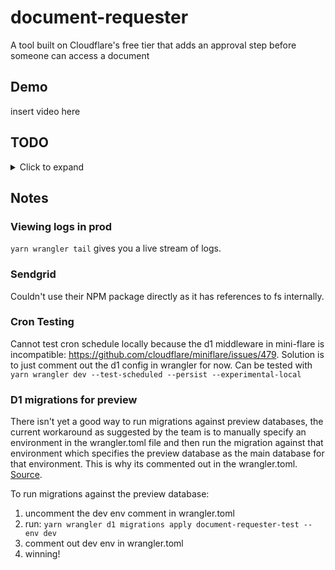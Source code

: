 # document-requester

A tool built on Cloudflare's free tier that adds an approval step before someone can access a document

## Demo

insert video here

## TODO

<details>
  <summary>Click to expand</summary>
  
  - [x] R2 Integration
  - [x] D1 Integration
  - [x] CRON Integration
  - [x] NTFY Integration
  - [x] Use itty router
  - [x] D1 Schema
  - [x] Comments
  - [x] fix sendgrid
  - [x] validate email
  - [x] Implement requesting
  - [x] Implement accepting
  - [x] Implement rejecting
  - [x] Put actual resume in bucket
  - [x] test sendgrid
  - [x] rate limiting
</details>

## Notes

### Viewing logs in prod

`yarn wrangler tail` gives you a live stream of logs.

### Sendgrid

Couldn't use their NPM package directly as it has references to fs internally.

### Cron Testing

Cannot test cron schedule locally because the d1 middleware in mini-flare is incompatible: https://github.com/cloudflare/miniflare/issues/479. Solution is to just comment out the d1 config in wrangler for now.
Can be tested with `yarn wrangler dev --test-scheduled --persist --experimental-local`

### D1 migrations for preview

There isn't yet a good way to run migrations against preview databases, the current workaround as suggested by the team is to manually specify an environment in the wrangler.toml file and then run the migration against that environment which specifies the preview database as the main database for that environment. This is why its commented out in the wrangler.toml. [Source](https://github.com/cloudflare/wrangler2/issues/2446).

To run migrations against the preview database:

1. uncomment the dev env comment in wrangler.toml
2. run: `yarn wrangler d1 migrations apply document-requester-test --env dev`
3. comment out dev env in wrangler.toml
4. winning!
